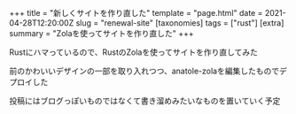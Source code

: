 +++
title = "新しくサイトを作り直した"
template = "page.html"
date = 2021-04-28T12:20:00Z
slug = "renewal-site"
[taxonomies]
tags = ["rust"]
[extra]
summary = "Zolaを使ってサイトを作り直した"
+++

Rustにハマっているので、RustのZolaを使ってサイトを作り直してみた

前のかわいいデザインの一部を取り入れつつ、anatole-zolaを編集したものでデプロイした

投稿にはブログっぽいものではなくて書き溜めみたいなものを置いていく予定
